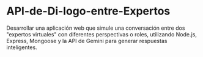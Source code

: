 # API-de-Di-logo-entre-Expertos
Desarrollar una aplicación web que simule una conversación entre dos "expertos virtuales" con diferentes perspectivas o roles, utilizando Node.js, Express, Mongoose y la API de Gemini para generar respuestas inteligentes.
